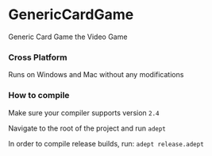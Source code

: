 # GenericCardGame
Generic Card Game the Video Game

### Cross Platform
Runs on Windows and Mac without any modifications

### How to compile
Make sure your compiler supports version `2.4`

Navigate to the root of the project and run `adept`

In order to compile release builds, run: `adept release.adept`
